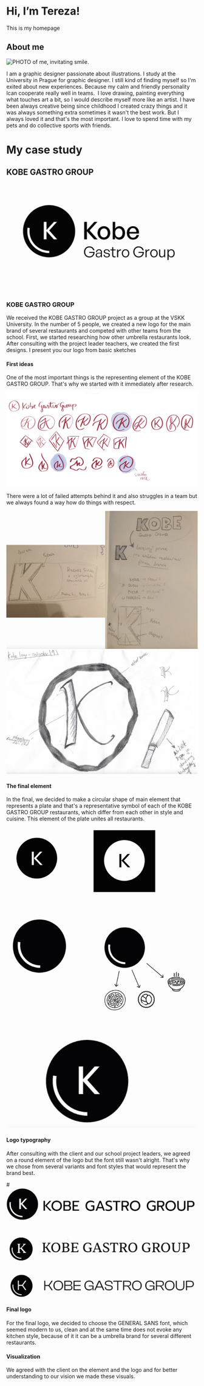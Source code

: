 # Hi, I’m Tereza!

This is my homepage

## About me

![PHOTO of me, invitating smile.](niceme.PNG)

I am a graphic designer passionate about illustrations. I study  at the University in Prague for graphic designer. I still kind of finding myself so I'm exited about new experiences. Because my calm and friendly personality Ican cooperate really well in teams.
 I love drawing, painting everything what touches art a bit, so I would describe myself more like an artist. I have been always creative being since childhood I created crazy things and it was always something extra sometimes it wasn't the best work. But I always loved it and that's the most important.
I love to spend time with my pets and do collective sports with friends.

# My case study
## KOBE GASTRO GROUP
![PHOTO of LOGO KGG.](mainLOGO.png)

### KOBE GASTRO GROUP

We received the KOBE GASTRO GROUP project as a group at the VSKK University. In the number of 5 people, we created a new logo for the main brand of several restaurants and competed with other teams from the school. First, we started researching how other umbrella restaurants look. After consulting with the project leader teachers, we created the first designs. I present you our logo from basic sketches

#### First ideas

 One of the most important things is the representing element of the KOBE GASTRO GROUP. That's why we started with it immediately after research.
 
![PHOTO of SKETCHES KGG.](SKETCHES.png)

There were a lot of failed attempts behind it and also struggles in a team but we always found a way how do things with respect.

![SKETCHES.](FIRSTIDEA.png)
![SKETCHES2.](SKETCH.png)

#### The final element
In the final, we decided to make a circular shape of main element that represents a plate and that's a representative symbol of each of the
KOBE GASTRO GROUP restaurants, which differ from each other in style and cuisine. This element of the plate unites all restaurants.

![ELEMENT.](MAINTHING.png)

#### Logo typography
 After consulting with the client and our school project leaders, we agreed on a round element of the logo but the font still wasn't alright. That's why we chose from several variants and font styles that would represent the brand best.
 
#![TYPO.](TYPO.png)
 
#### Final logo
For the final logo, we decided to choose the GENERAL SANS font, which seemed modern to us, clean and at the same time does not evoke any kitchen style, because of it it can be a umbrella brand for several different restaurants.

#### Visualization
We agreed with the client on the element and the logo and for better understanding to our vision we made these visuals. 

